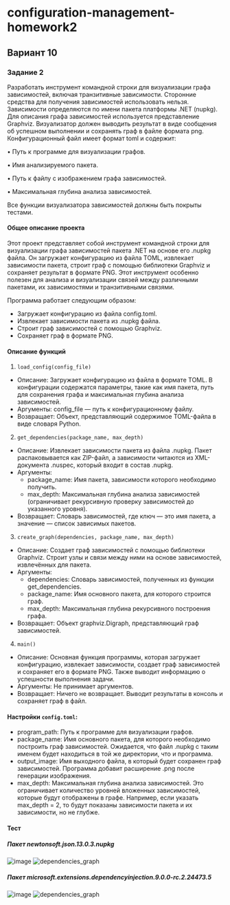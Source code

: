# configuration-management-homework2
## Вариант 10
### Задание 2


Разработать инструмент командной строки для визуализации графа зависимостей, включая транзитивные зависимости. Сторонние средства для получения зависимостей использовать нельзя.
Зависимости определяются по имени пакета платформы .NET (nupkg). Для описания графа зависимостей используется представление Graphviz.
Визуализатор должен выводить результат в виде сообщения об успешном выполнении и сохранять граф в файле формата png.
Конфигурационный файл имеет формат toml и содержит:

  • Путь к программе для визуализации графов.
  
  • Имя анализируемого пакета.
  
  • Путь к файлу с изображением графа зависимостей.
  
  • Максимальная глубина анализа зависимостей.

Все функции визуализатора зависимостей должны быть покрыты тестами.

#### Общее описание проекта

Этот проект представляет собой инструмент командной строки для визуализации графа зависимостей пакета .NET на основе его .nupkg файла. Он загружает конфигурацию из файла TOML, извлекает зависимости пакета, строит граф с помощью библиотеки Graphviz и сохраняет результат в формате PNG. Этот инструмент особенно полезен для анализа и визуализации связей между различными пакетами, их зависимостями и транзитивными связями.

Программа работает следующим образом:

- Загружает конфигурацию из файла config.toml.
- Извлекает зависимости пакета из .nupkg файла.
- Строит граф зависимостей с помощью Graphviz.
- Сохраняет граф в формате PNG.

#### Описание функций
1. `load_config(config_file)`
  - Описание: Загружает конфигурацию из файла в формате TOML. В конфигурации содержатся параметры, такие как имя пакета, путь для сохранения графа и максимальная глубина анализа зависимостей.
  - Аргументы: config_file — путь к конфигурационному файлу.
  - Возвращает: Объект, представляющий содержимое TOML-файла в виде словаря Python.

2. `get_dependencies(package_name, max_depth)`
  - Описание: Извлекает зависимости пакета из файла .nupkg. Пакет распаковывается как ZIP-файл, а зависимости читаются из XML-документа .nuspec, который входит в состав .nupkg.
  - Аргументы:
    - package_name: Имя пакета, зависимости которого необходимо получить.
    - max_depth: Максимальная глубина анализа зависимостей (ограничивает рекурсивную проверку зависимостей до указанного уровня).
  - Возвращает: Словарь зависимостей, где ключ — это имя пакета, а значение — список зависимых пакетов.

3. `create_graph(dependencies, package_name, max_depth)`
  - Описание: Создает граф зависимостей с помощью библиотеки Graphviz. Строит узлы и связи между ними на основе зависимостей, извлечённых для пакета.
  - Аргументы:
    - dependencies: Словарь зависимостей, полученных из функции get_dependencies.
    - package_name: Имя основного пакета, для которого строится граф.
    - max_depth: Максимальная глубина рекурсивного построения графа.
  - Возвращает: Объект graphviz.Digraph, представляющий граф зависимостей.

4. `main()`
  - Описание: Основная функция программы, которая загружает конфигурацию, извлекает зависимости, создает граф зависимостей и сохраняет его в формате PNG. Также выводит информацию о успешности выполнения задачи.
  - Аргументы: Не принимает аргументов.
  - Возвращает: Ничего не возвращает. Выводит результаты в консоль и сохраняет граф в файл.

#### Настройки `config.toml`:
- program_path: Путь к программе для визуализации графов.
- package_name: Имя основного пакета, для которого необходимо построить граф зависимостей. Ожидается, что файл .nupkg с таким именем будет находиться в той же директории, что и программа.
- output_image: Имя выходного файла, в который будет сохранен граф зависимостей. Программа добавит расширение .png после генерации изображения.
- max_depth: Максимальная глубина анализа зависимостей. Это ограничивает количество уровней вложенных зависимостей, которые будут отображены в графе. Например, если указать max_depth = 2, то будут показаны зависимости пакета и их зависимости, но не глубже.

#### Тест

##### Пакет newtonsoft.json.13.0.3.nupkg

![image](https://github.com/user-attachments/assets/0c696a86-7de4-4d87-9824-b261f86a65bd)
![dependencies_graph](https://github.com/user-attachments/assets/92aa154a-2856-4677-94a5-94405d9104af)


##### Пакет microsoft.extensions.dependencyinjection.9.0.0-rc.2.24473.5

![image](https://github.com/user-attachments/assets/cfbd3b96-3809-4300-a9f7-e39caaf06794)
![dependencies_graph](https://github.com/user-attachments/assets/de6c3051-e447-4135-aa10-75545cac1892)



